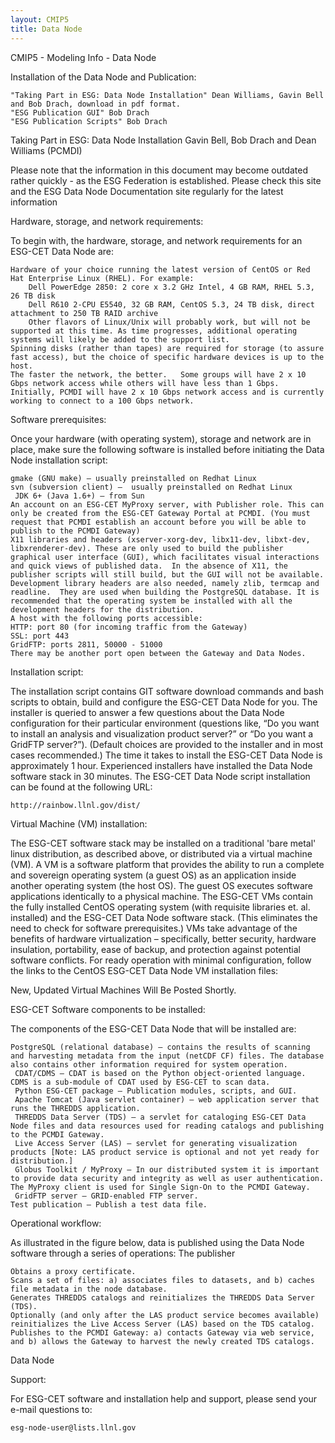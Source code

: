 ```yaml
---
layout: CMIP5
title: Data Node
---
```

CMIP5 - Modeling Info - Data Node



Installation of the Data Node and Publication:

    "Taking Part in ESG: Data Node Installation" Dean Williams, Gavin Bell and Bob Drach, download in pdf format.
    "ESG Publication GUI" Bob Drach
    "ESG Publication Scripts" Bob Drach


Taking Part in ESG: Data Node Installation 
Gavin Bell, Bob Drach and Dean Williams (PCMDI)
 
Please note that the information in this document may become outdated rather quickly - as the ESG Federation is established.
Please check this site and the ESG Data Node Documentation site regularly for the latest information

 
Hardware, storage, and network requirements:

To begin with, the hardware, storage, and network requirements for an ESG-CET Data Node are:

    Hardware of your choice running the latest version of CentOS or Red Hat Enterprise Linux (RHEL). For example:
        Dell PowerEdge 2850: 2 core x 3.2 GHz Intel, 4 GB RAM, RHEL 5.3, 26 TB disk
        Dell R610 2-CPU E5540, 32 GB RAM, CentOS 5.3, 24 TB disk, direct attachment to 250 TB RAID archive
        Other flavors of Linux/Unix will probably work, but will not be supported at this time. As time progresses, additional operating systems will likely be added to the support list.
    Spinning disks (rather than tapes) are required for storage (to assure fast access), but the choice of specific hardware devices is up to the host.
    The faster the network, the better.   Some groups will have 2 x 10 Gbps network access while others will have less than 1 Gbps. Initially, PCMDI will have 2 x 10 Gbps network access and is currently working to connect to a 100 Gbps network.

Software prerequisites:

Once your hardware (with operating system), storage and network are in place, make sure the following software is installed before initiating the Data Node installation script:

    gmake (GNU make) – usually preinstalled on Redhat Linux
    svn (subversion client) –  usually preinstalled on Redhat Linux
     JDK 6+ (Java 1.6+) – from Sun
    An account on an ESG-CET MyProxy server, with Publisher role. This can only be created from the ESG-CET Gateway Portal at PCMDI. (You must request that PCMDI establish an account before you will be able to publish to the PCMDI Gateway)
    X11 libraries and headers (xserver-xorg-dev, libx11-dev, libxt-dev, libxrenderer-dev). These are only used to build the publisher graphical user interface (GUI), which facilitates visual interactions and quick views of published data.  In the absence of X11, the publisher scripts will still build, but the GUI will not be available.
    Development library headers are also needed, namely zlib, termcap and readline.  They are used when building the PostgreSQL database. It is recommended that the operating system be installed with all the development headers for the distribution.
    A host with the following ports accessible:
    HTTP: port 80 (for incoming traffic from the Gateway)
    SSL: port 443
    GridFTP: ports 2811, 50000 - 51000
    There may be another port open between the Gateway and Data Nodes.

Installation script:

The installation script contains GIT software download commands and bash scripts to obtain, build and configure the ESG-CET Data Node for you. The installer is queried to answer a few questions about the Data Node configuration for their particular environment (questions like, “Do you want to install an analysis and visualization product server?” or “Do you want a GridFTP server?”). (Default choices are provided to the installer and in most cases recommended.) The time it takes to install the ESG-CET Data Node is approximately 1 hour. Experienced installers have installed the Data Node software stack in 30 minutes.  The ESG-CET Data Node script installation can be found at the following URL:

    http://rainbow.llnl.gov/dist/

Virtual Machine (VM) installation:

The ESG-CET software stack may be installed on a traditional 'bare metal' linux distribution, as described above, or distributed via a virtual machine (VM).  A VM is a software platform that provides the ability to run a complete and sovereign operating system (a guest OS) as an application inside another operating system (the host OS). The guest OS executes software applications identically to a physical machine. The ESG-CET VMs contain the fully installed CentOS operating system (with requisite libraries et. al. installed) and the ESG-CET Data Node software stack. (This eliminates the need to check for software prerequisites.) VMs take advantage of the benefits of hardware virtualization – specifically, better security, hardware insulation, portability, ease of backup, and protection against potential software conflicts. For ready operation with minimal configuration, follow the links to the CentOS ESG-CET Data Node VM installation files:

 
New, Updated Virtual Machines Will Be Posted Shortly.

 
ESG-CET Software components to be installed:

 

The components of the ESG-CET Data Node that will be installed are:

 

    PostgreSQL (relational database) – contains the results of scanning and harvesting metadata from the input (netCDF CF) files. The database also contains other information required for system operation.
     CDAT/CDMS – CDAT is based on the Python object-oriented language. CDMS is a sub-module of CDAT used by ESG-CET to scan data.
     Python ESG-CET package – Publication modules, scripts, and GUI.
     Apache Tomcat (Java servlet container) – web application server that runs the THREDDS application.
     THREDDS Data Server (TDS) – a servlet for cataloging ESG-CET Data Node files and data resources used for reading catalogs and publishing to the PCMDI Gateway.
     Live Access Server (LAS) – servlet for generating visualization products [Note: LAS product service is optional and not yet ready for distribution.]
     Globus Toolkit / MyProxy – In our distributed system it is important to provide data security and integrity as well as user authentication. The MyProxy client is used for Single Sign-On to the PCMDI Gateway.
     GridFTP server – GRID-enabled FTP server.
    Test publication – Publish a test data file.

Operational workflow:

 

As illustrated in the figure below, data is published using the Data Node software through a series of operations:  The publisher

    Obtains a proxy certificate.
    Scans a set of files: a) associates files to datasets, and b) caches file metadata in the node database.
    Generates THREDDS catalogs and reinitializes the THREDDS Data Server (TDS).
    Optionally (and only after the LAS product service becomes available) reinitializes the Live Access Server (LAS) based on the TDS catalog.
    Publishes to the PCMDI Gateway: a) contacts Gateway via web service, and b) allows the Gateway to harvest the newly created TDS catalogs.

Data Node

 

 
Support:

 For ESG-CET software and installation help and support, please send your e-mail questions to:

    esg-node-user@lists.llnl.gov


